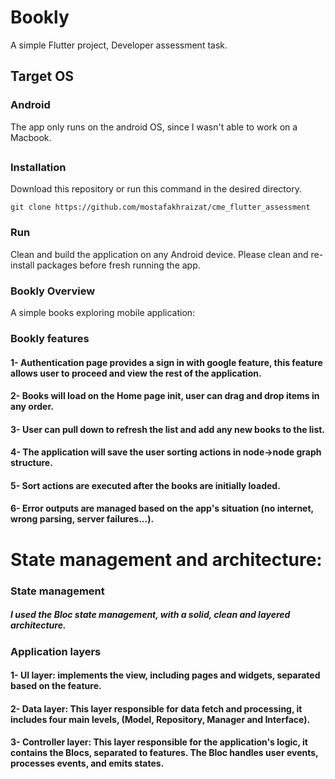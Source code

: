 # Bookly

A simple Flutter project, Developer assessment task.

## Target OS

### Android
The app only runs on the android OS, since I wasn't able to work on a Macbook.
##
### Installation

Download this repository or run this command in the desired directory.

```
git clone https://github.com/mostafakhraizat/cme_flutter_assessment
```


### Run
Clean and build the application on any Android device.
Please clean and re-install packages before fresh running the app.

### Bookly Overview
A simple books exploring mobile application:
### Bookly features

#### 1- Authentication page provides a sign in with google feature, this feature allows user to proceed and view the rest of the application.
#### 2- Books will load on the Home page init, user can drag and drop items in any order.
#### 3- User can pull down to refresh the list and add any new books to the list.
#### 4- The application will save the user sorting actions in node->node graph structure.
#### 5- Sort actions are executed after the books are initially loaded.
#### 6- Error outputs are managed based on the app's situation (no internet, wrong parsing, server failures...).


# State management and architecture:
### State management

##### I used the Bloc state management, with a solid, clean and layered architecture.

### Application layers
#### 1- UI layer: implements the view, including pages and widgets, separated based on the feature.
#### 2- Data layer: This layer responsible for data fetch and processing, it includes four main levels, (Model, Repository, Manager and Interface).
#### 3- Controller layer: This layer responsible for the application's logic, it contains the Blocs, separated to features. The Bloc handles user events, processes events, and emits states.


